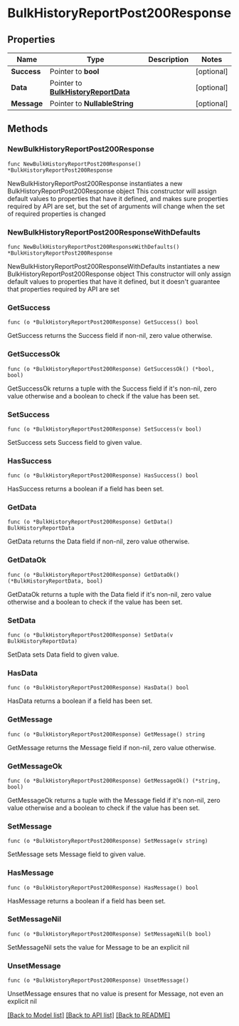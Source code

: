 # BulkHistoryReportPost200Response

## Properties

Name | Type | Description | Notes
------------ | ------------- | ------------- | -------------
**Success** | Pointer to **bool** |  | [optional] 
**Data** | Pointer to [**BulkHistoryReportData**](BulkHistoryReportData.md) |  | [optional] 
**Message** | Pointer to **NullableString** |  | [optional] 

## Methods

### NewBulkHistoryReportPost200Response

`func NewBulkHistoryReportPost200Response() *BulkHistoryReportPost200Response`

NewBulkHistoryReportPost200Response instantiates a new BulkHistoryReportPost200Response object
This constructor will assign default values to properties that have it defined,
and makes sure properties required by API are set, but the set of arguments
will change when the set of required properties is changed

### NewBulkHistoryReportPost200ResponseWithDefaults

`func NewBulkHistoryReportPost200ResponseWithDefaults() *BulkHistoryReportPost200Response`

NewBulkHistoryReportPost200ResponseWithDefaults instantiates a new BulkHistoryReportPost200Response object
This constructor will only assign default values to properties that have it defined,
but it doesn't guarantee that properties required by API are set

### GetSuccess

`func (o *BulkHistoryReportPost200Response) GetSuccess() bool`

GetSuccess returns the Success field if non-nil, zero value otherwise.

### GetSuccessOk

`func (o *BulkHistoryReportPost200Response) GetSuccessOk() (*bool, bool)`

GetSuccessOk returns a tuple with the Success field if it's non-nil, zero value otherwise
and a boolean to check if the value has been set.

### SetSuccess

`func (o *BulkHistoryReportPost200Response) SetSuccess(v bool)`

SetSuccess sets Success field to given value.

### HasSuccess

`func (o *BulkHistoryReportPost200Response) HasSuccess() bool`

HasSuccess returns a boolean if a field has been set.

### GetData

`func (o *BulkHistoryReportPost200Response) GetData() BulkHistoryReportData`

GetData returns the Data field if non-nil, zero value otherwise.

### GetDataOk

`func (o *BulkHistoryReportPost200Response) GetDataOk() (*BulkHistoryReportData, bool)`

GetDataOk returns a tuple with the Data field if it's non-nil, zero value otherwise
and a boolean to check if the value has been set.

### SetData

`func (o *BulkHistoryReportPost200Response) SetData(v BulkHistoryReportData)`

SetData sets Data field to given value.

### HasData

`func (o *BulkHistoryReportPost200Response) HasData() bool`

HasData returns a boolean if a field has been set.

### GetMessage

`func (o *BulkHistoryReportPost200Response) GetMessage() string`

GetMessage returns the Message field if non-nil, zero value otherwise.

### GetMessageOk

`func (o *BulkHistoryReportPost200Response) GetMessageOk() (*string, bool)`

GetMessageOk returns a tuple with the Message field if it's non-nil, zero value otherwise
and a boolean to check if the value has been set.

### SetMessage

`func (o *BulkHistoryReportPost200Response) SetMessage(v string)`

SetMessage sets Message field to given value.

### HasMessage

`func (o *BulkHistoryReportPost200Response) HasMessage() bool`

HasMessage returns a boolean if a field has been set.

### SetMessageNil

`func (o *BulkHistoryReportPost200Response) SetMessageNil(b bool)`

 SetMessageNil sets the value for Message to be an explicit nil

### UnsetMessage
`func (o *BulkHistoryReportPost200Response) UnsetMessage()`

UnsetMessage ensures that no value is present for Message, not even an explicit nil

[[Back to Model list]](../README.md#documentation-for-models) [[Back to API list]](../README.md#documentation-for-api-endpoints) [[Back to README]](../README.md)


